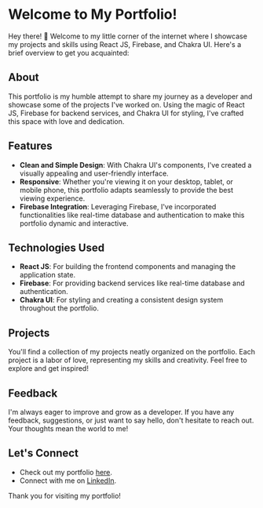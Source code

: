 # Welcome to My Portfolio!

Hey there! 👋 Welcome to my little corner of the internet where I showcase my projects and skills using React JS, Firebase, and Chakra UI. Here's a brief overview to get you acquainted:

## About

This portfolio is my humble attempt to share my journey as a developer and showcase some of the projects I've worked on. Using the magic of React JS, Firebase for backend services, and Chakra UI for styling, I've crafted this space with love and dedication.

## Features

- **Clean and Simple Design**: With Chakra UI's components, I've created a visually appealing and user-friendly interface.
- **Responsive**: Whether you're viewing it on your desktop, tablet, or mobile phone, this portfolio adapts seamlessly to provide the best viewing experience.
- **Firebase Integration**: Leveraging Firebase, I've incorporated functionalities like real-time database and authentication to make this portfolio dynamic and interactive.

## Technologies Used

- **React JS**: For building the frontend components and managing the application state.
- **Firebase**: For providing backend services like real-time database and authentication.
- **Chakra UI**: For styling and creating a consistent design system throughout the portfolio.

## Projects

You'll find a collection of my projects neatly organized on the portfolio. Each project is a labor of love, representing my skills and creativity. Feel free to explore and get inspired!

## Feedback

I'm always eager to improve and grow as a developer. If you have any feedback, suggestions, or just want to say hello, don't hesitate to reach out. Your thoughts mean the world to me!

## Let's Connect

- Check out my portfolio [here](https://rsoza.info).
- Connect with me on [LinkedIn](https://www.linkedin.com/in/rebecca-soza-74531a2b4/).

Thank you for visiting my portfolio!

